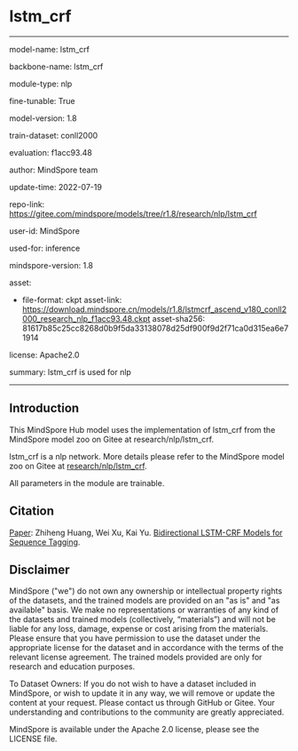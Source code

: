 # lstm_crf

---

model-name: lstm_crf

backbone-name: lstm_crf

module-type: nlp

fine-tunable: True

model-version: 1.8

train-dataset: conll2000

evaluation: f1acc93.48

author: MindSpore team

update-time: 2022-07-19

repo-link: <https://gitee.com/mindspore/models/tree/r1.8/research/nlp/lstm_crf>

user-id: MindSpore

used-for: inference

mindspore-version: 1.8

asset:

-
    file-format: ckpt
    asset-link: <https://download.mindspore.cn/models/r1.8/lstmcrf_ascend_v180_conll2000_research_nlp_f1acc93.48.ckpt>
    asset-sha256: 81617b85c25cc8268d0b9f5da33138078d25df900f9d2f71ca0d315ea6e71914

license: Apache2.0

summary: lstm_crf is used for nlp

---

## Introduction

This MindSpore Hub model uses the implementation of lstm_crf from the MindSpore model zoo on Gitee at research/nlp/lstm_crf.

lstm_crf is a nlp network. More details please refer to the MindSpore model zoo on Gitee at [research/nlp/lstm_crf](https://gitee.com/mindspore/models/blob/r1.8/research/nlp/lstm_crf/README.md).

All parameters in the module are trainable.

## Citation

[Paper](https://arxiv.org/abs/1508.01991):  Zhiheng Huang, Wei Xu, Kai Yu. [Bidirectional LSTM-CRF Models for Sequence Tagging](https://arxiv.org/abs/1508.01991).

## Disclaimer

MindSpore ("we") do not own any ownership or intellectual property rights of the datasets, and the trained models are provided on an "as is" and "as available" basis. We make no representations or warranties of any kind of the datasets and trained models (collectively, “materials”) and will not be liable for any loss, damage, expense or cost arising from the materials. Please ensure that you have permission to use the dataset under the appropriate license for the dataset and in accordance with the terms of the relevant license agreement. The trained models provided are only for research and education purposes.

To Dataset Owners: If you do not wish to have a dataset included in MindSpore, or wish to update it in any way, we will remove or update the content at your request. Please contact us through GitHub or Gitee. Your understanding and contributions to the community are greatly appreciated.

MindSpore is available under the Apache 2.0 license, please see the LICENSE file.
